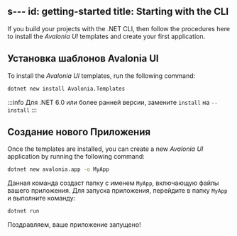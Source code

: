 s---
id: getting-started
title: Starting with the CLI
---

If you build your projects with the .NET CLI, then follow the procedures here to install the _Avalonia UI_ templates and create your first application.

## Установка шаблонов Avalonia UI

To install the _Avalonia UI_ templates, run the following command:

```bash
dotnet new install Avalonia.Templates
```

:::info
Для .NET 6.0 или более ранней версии, замените `install` на `--install`
:::

## Создание нового Приложения

Once the templates are installed, you can create a new _Avalonia UI_ application by running the following command:

```bash
dotnet new avalonia.app -o MyApp
```

Данная команда создаст папку с именем `MyApp`, включающую файлы вашего приложения. Для запуска приложения, перейдите в папку `MyApp` и выполните команду:

```bash
dotnet run
```

Поздравляем, ваше приложение запущено!
